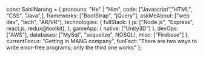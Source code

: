 const SahilNarang = {
    pronouns: "He" | "Him",
    code: ["Javascript","HTML", "CSS", "Java",],
    frameworks: ["BootStrap", "jQuery"],
    askMeAbout: ["web dev", "tech", "AR/VR"],
    technologies: {
        fullStack: {
            js: ["Node.js", "Express", react.js, redux@toolkit],
        },
        gameApp: {
            native: ["Unity3D"]
        },
        devOps: ["AWS"],
        databases: ["MySql", "sequelize", NOSQL],
        misc: ["Firebase"]
    },
    currentFocus: "Getting in MANG company",
    funFact: "There are two ways to write error-free programs; only the third one works"
};
<!---
Sahilnarang310/Sahilnarang310 is a ✨ special ✨ repository because its `README.md` (this file) appears on your GitHub profile.
You can click the Preview link to take a look at your changes.
--->
